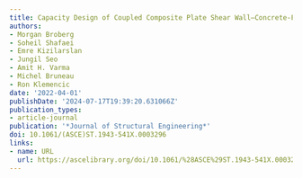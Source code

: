 ```yaml
---
title: Capacity Design of Coupled Composite Plate Shear Wall–Concrete-Filled System
authors:
- Morgan Broberg
- Soheil Shafaei
- Emre Kizilarslan
- Jungil Seo
- Amit H. Varma
- Michel Bruneau
- Ron Klemencic
date: '2022-04-01'
publishDate: '2024-07-17T19:39:20.631066Z'
publication_types:
- article-journal
publication: '*Journal of Structural Engineering*'
doi: 10.1061/(ASCE)ST.1943-541X.0003296
links:
- name: URL
  url: https://ascelibrary.org/doi/10.1061/%28ASCE%29ST.1943-541X.0003296
---
```

